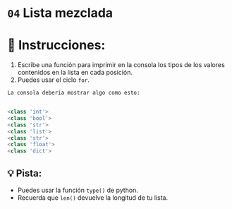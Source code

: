 # `04` Lista mezclada

# 📝 Instrucciones:
1. Escribe una función para imprimir en la consola los tipos
de los valores contenidos en la lista en cada posición.
2. Puedes usar el ciclo `for`.

```py
La consola debería mostrar algo como esto:


<class 'int'>
<class 'bool'>
<class 'str'>
<class 'list'>
<class 'str'>
<class 'float'>
<class 'dict'>
```

## 💡 Pista:
- Puedes usar la función `type()` de python.
- Recuerda que `len()` devuelve la longitud de tu lista.